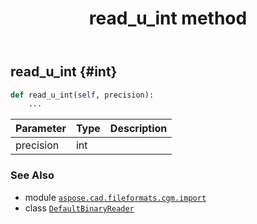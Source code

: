 ﻿---
title: read_u_int method
second_title: Aspose.CAD for Python via .NET API References
description: 
type: docs
weight: 240
url: /python-net/aspose.cad.fileformats.cgm.import/defaultbinaryreader/read_u_int/
is_root: false
---

## read_u_int {#int}





```python
def read_u_int(self, precision):
    ...
```


| Parameter | Type | Description |
| :- | :- | :- |
| precision | int |  |



### See Also
* module [`aspose.cad.fileformats.cgm.import`](../../)
* class [`DefaultBinaryReader`](/cad/python-net/aspose.cad.fileformats.cgm.import/defaultbinaryreader)
